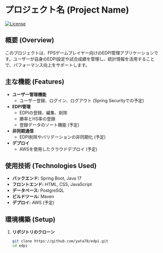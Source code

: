 # プロジェクト名 (Project Name)

[![License](https://img.shields.io/badge/license-MIT-blue.svg)](LICENSE)

## 概要 (Overview)
このプロジェクトは、FPSゲームプレイヤー向けのEDPI管理アプリケーションです。ユーザーが自身のEDPI設定や試合成績を管理し、統計情報を活用することで、パフォーマンス向上をサポートします。

## 主な機能 (Features)
- **ユーザー管理機能**
  - ユーザー登録、ログイン、ログアウト (Spring Securityでの予定)
- **EDPI管理**
  - EDPIの登録、編集、削除
  - 勝率とHS率の登録
  - 登録データのソート機能  (予定)
- **非同期通信**
  - EDPI削除やバリデーションの非同期化  (予定)
- **デプロイ**
  - AWSを使用したクラウドデプロイ (予定)

## 使用技術 (Technologies Used)
- **バックエンド:** Spring Boot, Java 17
- **フロントエンド:** HTML, CSS, JavaScript
- **データベース:** PostgreSQL
- **ビルドツール:** Maven
- **デプロイ:** AWS (予定)

## 環境構築 (Setup)
1. **リポジトリのクローン**
   ```bash
   git clone https://github.com/yata78/edpi.git
   cd edpi
